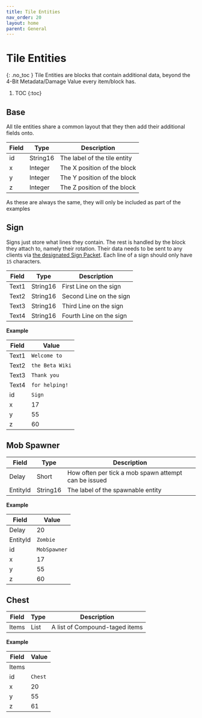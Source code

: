 ```yaml
---
title: Tile Entities
nav_order: 20
layout: home
parent: General
---
```


# Tile Entities
{: .no_toc }
Tile Entities are blocks that contain additional data, beyond the 4-Bit Metadata/Damage Value every item/block has.

1. TOC
{:toc}

## Base
All tile entities share a common layout that they then add their additional fields onto.


| Field            | Type     | Description                           |
| ---------------- | -------- | ------------------------------------- |
| id           | String16     | The label of the tile entity |
| x           | Integer     | The X position of the block |
| y           | Integer     | The Y position of the block |
| z           | Integer     | The Z position of the block |

As these are always the same, they will only be included as part of the examples

## Sign
Signs just store what lines they contain. The rest is handled by the block they attach to, namely their rotation. Their data needs to be sent to any clients via [the designated Sign Packet](../networking/packets/130-sign). Each line of a sign should only have `15` characters. 

| Field    | Type     | Description             |
| -------- | -------- | ----------------------- |
| Text1    | String16 | First Line on the sign  |
| Text2    | String16 | Second Line on the sign |
| Text3    | String16 | Third Line on the sign  |
| Text4    | String16 | Fourth Line on the sign |

**Example**

| Field | Value | 
| --- | --- |
| Text1 | `Welcome to` |
| Text2 | `the Beta Wiki` |
| Text3 | `Thank you` |
| Text4 | `for helping!` |
| id | `Sign` |
| x | 17 |
| y | 55 |
| z | 60 |

## Mob Spawner

| Field    | Type     | Description                           |
| -------- | -------- | ------------------------------------- |
| Delay    | Short    | How often per tick a mob spawn attempt can be issued |
| EntityId | String16 | The label of the spawnable entity      |

**Example**

| Field | Value | 
| --- | --- |
| Delay | 20 |
| EntityId | `Zombie` |
| id | `MobSpawner` |
| x | 17 |
| y | 55 |
| z | 60 |

## Chest

| Field | Type  | Description                    |
| ----- | ----- | ------------------------------ |
| Items | List  | A list of Compound-taged items |

**Example**

| Field | Value | 
| --- | --- |
| Items | |
| id | `Chest` |
| x | 20 |
| y | 55 |
| z | 61 |
